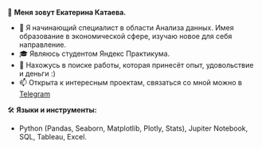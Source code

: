 👋 **Меня зовут Екатерина Катаева.**
  
- 🌱 Я начинающий специалист в области Анализа данных. Имея образование в экономической сфере, изучаю новое для себя направление.
- 🎓 Являюсь студентом Яндекс Практикума.
- 💞️ Нахожусь в поиске работы, которая принесёт опыт, удовольствие и деньги :)
- 📫 Открыта к интересным проектам, связаться со мной можно в [Telegram](https://t.me/it_is_katy)

🛠 **Языки и инструменты:**
- Python (Pandas, Seaborn, Matplotlib, Plotly, Stats), Jupiter Notebook, SQL, Tableau, Excel.

<!---
EkaterinaKataeva/EkaterinaKataeva is a ✨ special ✨ repository because its `README.md` (this file) appears on your GitHub profile.
You can click the Preview link to take a look at your changes.
--->
